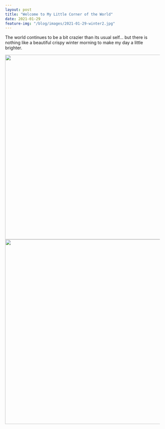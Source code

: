 ```yaml
---
layout: post
title: "Welcome to My Little Corner of the World"
date: 2021-01-29
feature-img: "/blog/images/2021-01-29-winter2.jpg"
---
```


The world continues to be a bit crazier than its usual self... but there is
nothing like a beautiful crispy winter morning to make my day a little
brighter.

<img src="/blog/images/2021-01-29-winter1.jpg" width="600">

<img src="/blog/images/2021-01-29-winter2.jpg" width="600">

